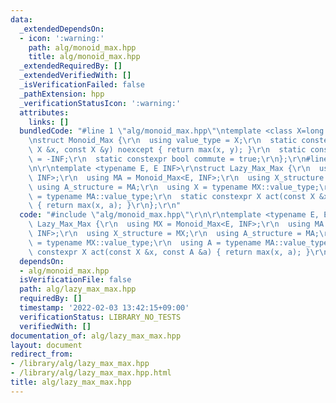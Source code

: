 ```yaml
---
data:
  _extendedDependsOn:
  - icon: ':warning:'
    path: alg/monoid_max.hpp
    title: alg/monoid_max.hpp
  _extendedRequiredBy: []
  _extendedVerifiedWith: []
  _isVerificationFailed: false
  _pathExtension: hpp
  _verificationStatusIcon: ':warning:'
  attributes:
    links: []
  bundledCode: "#line 1 \"alg/monoid_max.hpp\"\ntemplate <class X=long long, X INF=1LL<<60>\r\
    \nstruct Monoid_Max {\r\n  using value_type = X;\r\n  static constexpr X op(const\
    \ X &x, const X &y) noexcept { return max(x, y); }\r\n  static constexpr X unit\
    \ = -INF;\r\n  static constexpr bool commute = true;\r\n};\r\n#line 2 \"alg/lazy_max_max.hpp\"\
    \n\r\ntemplate <typename E, E INF>\r\nstruct Lazy_Max_Max {\r\n  using MX = Monoid_Max<E,\
    \ INF>;\r\n  using MA = Monoid_Max<E, INF>;\r\n  using X_structure = MX;\r\n \
    \ using A_structure = MA;\r\n  using X = typename MX::value_type;\r\n  using A\
    \ = typename MA::value_type;\r\n  static constexpr X act(const X &x, const A &a)\
    \ { return max(x, a); }\r\n};\r\n"
  code: "#include \"alg/monoid_max.hpp\"\r\n\r\ntemplate <typename E, E INF>\r\nstruct\
    \ Lazy_Max_Max {\r\n  using MX = Monoid_Max<E, INF>;\r\n  using MA = Monoid_Max<E,\
    \ INF>;\r\n  using X_structure = MX;\r\n  using A_structure = MA;\r\n  using X\
    \ = typename MX::value_type;\r\n  using A = typename MA::value_type;\r\n  static\
    \ constexpr X act(const X &x, const A &a) { return max(x, a); }\r\n};\r\n"
  dependsOn:
  - alg/monoid_max.hpp
  isVerificationFile: false
  path: alg/lazy_max_max.hpp
  requiredBy: []
  timestamp: '2022-02-03 13:42:15+09:00'
  verificationStatus: LIBRARY_NO_TESTS
  verifiedWith: []
documentation_of: alg/lazy_max_max.hpp
layout: document
redirect_from:
- /library/alg/lazy_max_max.hpp
- /library/alg/lazy_max_max.hpp.html
title: alg/lazy_max_max.hpp
---
```

